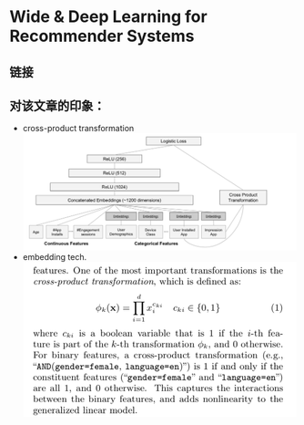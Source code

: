 # Wide & Deep Learning for Recommender Systems
## 链接

## 对该文章的印象：
- cross-product transformation ![Drag Racing](../pics/deep_wide/deep_wide_1.png)
- embedding tech. ![Drag Racing](../pics/deep_wide/deep_wide_2.png)